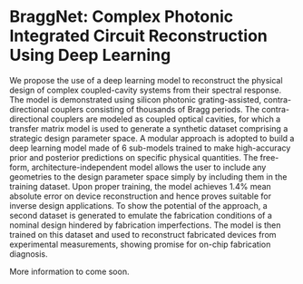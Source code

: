 # BraggNet: Complex Photonic Integrated Circuit Reconstruction Using Deep Learning

We propose the use of a deep learning model to reconstruct the physical design of complex coupled-cavity systems from their spectral response. The model is demonstrated using silicon photonic grating-assisted, contra-directional couplers consisting of thousands of Bragg periods. The contra-directional couplers are modeled as coupled optical cavities, for which a transfer matrix model is used to generate a synthetic dataset comprising a strategic design parameter space. A modular approach is adopted to build a deep learning model made of 6 sub-models trained to make high-accuracy prior and posterior predictions on specific physical quantities. The free-form, architecture-independent model allows the user to include any geometries to the design parameter space simply by including them in the training dataset. Upon proper training, the model achieves 1.4% mean absolute error on device reconstruction and hence 
proves suitable for inverse design applications. To show the potential of the approach, a second dataset is generated to emulate the fabrication conditions of a nominal design hindered by fabrication imperfections. The model is then trained on this dataset and used to reconstruct fabricated devices from experimental measurements, showing promise for on-chip fabrication diagnosis.


More information to come soon.
